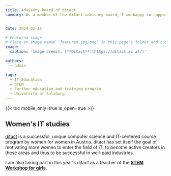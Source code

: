 ```yaml
---
title: Advisory board of ditact  
summary: As a member of the ditact advisory board, I am happy to support a successful IT-centered course program for women in Austria!


date: 2024-02-15

# Featured image
# Place an image named `featured.jpg/png` in this page's folder and customize its options here.
image:
  caption: 'Image credit: [**Ditact**](https://ditact.ac.at/)'

authors:
  - admin

tags:
  - IT-Education
  - STEM
  - Further education and training program
  - University of Salzburg
---
```



{{< toc mobile_only=true is_open=true >}}

## Women's IT studies

[ditact](https://ditact.ac.at/) is a successful, unique computer science and IT-centered course program by women for women in Austria. ditact has set itself the goal of motivating more women to enter the field of IT, to become active creators in these areas and thus to be successful in well-paid industries. 


I am also taking part in this year's ditact as a teacher of the [**STEM Workshop for girls**](https://ditact.ac.at/course/2532).   



[//]: # ([![The template is mobile first with a responsive design to ensure that your site looks stunning on every device.]&#40;https://raw.githubusercontent.com/wowchemy/wowchemy-hugo-modules/main/starters/academic/preview.png&#41;]&#40;https://hugoblox.com&#41;)
